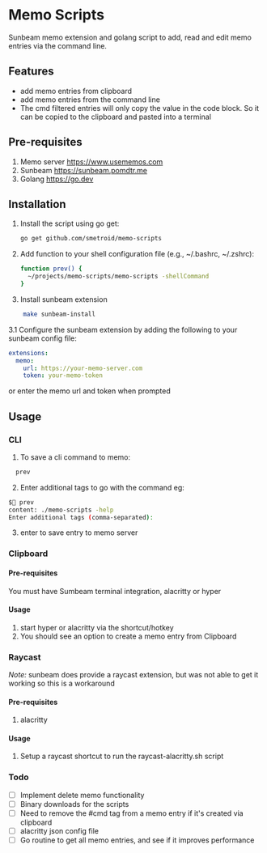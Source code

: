 # Memo Scripts

Sunbeam memo extension and golang script to add, read and edit memo entries via the command line.

## Features
* add memo entries from clipboard
* add memo entries from the command line
* The cmd filtered entries will only copy the value in the code block.  So it can be copied to the clipboard and pasted into a terminal

## Pre-requisites

1. Memo server https://www.usememos.com
2. Sunbeam https://sunbeam.pomdtr.me
3. Golang https://go.dev

## Installation

1. Install the script using go get:
   ```bash
   go get github.com/smetroid/memo-scripts
   ```
2. Add function to your shell configuration file (e.g., ~/.bashrc, ~/.zshrc):
   ```bash
   function prev() {
     ~/projects/memo-scripts/memo-scripts -shellCommand
   }
   ```
3. Install sunbeam extension
```bash
    make sunbeam-install
```

3.1 Configure the sunbeam extension by adding the following to your sunbeam config file:
```yaml
extensions:
  memo:
    url: https://your-memo-server.com
    token: your-memo-token
```
or enter the memo url and token when prompted

## Usage

### CLI

1. To save a cli command to memo:
```bash
  prev
```
2. Enter additional tags to go with the command
eg:
```bash
$ prev
content: ./memo-scripts -help
Enter additional tags (comma-separated):
```
3. enter to save entry to memo server

### Clipboard

#### Pre-requisites

You must have Sumbeam terminal integration, alacritty or hyper

#### Usage

1. start hyper or alacritty via the shortcut/hotkey
2. You should see an option to create a memo entry from Clipboard

### Raycast

*Note:* sunbeam does provide a raycast extension, but was not able to get it working so this is a workaround

#### Pre-requisites

1. alacritty

#### Usage

1. Setup a raycast shortcut to run the raycast-alacritty.sh script

### Todo

- [ ] Implement delete memo functionality
- [ ] Binary downloads for the scripts
- [ ] Need to remove the #cmd tag from a memo entry if it's created via clipboard
- [ ] alacritty json config file
- [ ] Go routine to get all memo entries, and see if it improves performance
